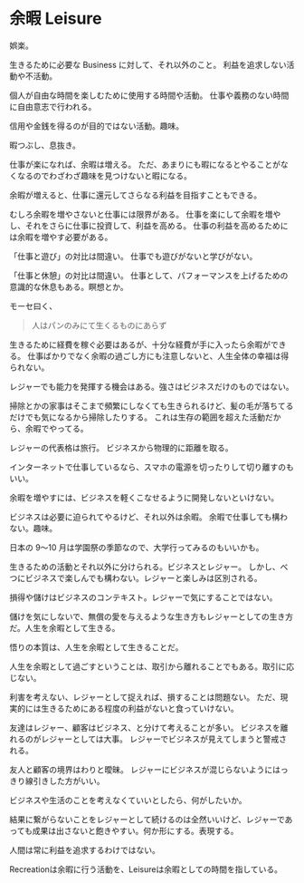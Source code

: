 # 余暇 Leisure

娯楽。

生きるために必要な Business に対して、それ以外のこと。
利益を追求しない活動や不活動。

個人が自由な時間を楽しむために使用する時間や活動。
仕事や義務のない時間に自由意志で行われる。

信用や金銭を得るのが目的ではない活動。趣味。

暇つぶし、息抜き。

仕事が楽になれば、余暇は増える。
ただ、あまりにも暇になるとやることがなくなるのでわざわざ趣味を見つけないと暇になる。

余暇が増えると、仕事に還元してさらなる利益を目指すこともできる。

むしろ余暇を増やさないと仕事には限界がある。
仕事を楽にして余暇を増やし、それをさらに仕事に投資して、利益を高める。
仕事の利益を高めるためには余暇を増やす必要がある。

「仕事と遊び」の対比は間違い。
仕事でも遊びがないと学びがない。

「仕事と休憩」の対比は間違い。
仕事として、パフォーマンスを上げるための意識的な休息もある。瞑想とか。

モーセ曰く、

> 人はパンのみにて生くるものにあらず

生きるために経費を稼ぐ必要はあるが、十分な経費が手に入ったら余暇ができる。
仕事ばかりでなく余暇の過ごし方にも注意しないと、人生全体の幸福は得られない。

レジャーでも能力を発揮する機会はある。強さはビジネスだけのものではない。

掃除とかの家事はそこまで頻繁にしなくても生きられるけど、髪の毛が落ちてるだけでも気になるから掃除したりする。
これは生存の範囲を超えた活動だから、余暇でやってる。

レジャーの代表格は旅行。
ビジネスから物理的に距離を取る。

インターネットで仕事しているなら、スマホの電源を切ったりして切り離すのもいい。

余暇を増やすには、ビジネスを軽くこなせるように開発しないといけない。

ビジネスは必要に迫られてやるけど、それ以外は余暇。
余暇で仕事しても構わない。趣味。

日本の 9〜10 月は学園祭の季節なので、大学行ってみるのもいいかも。

生きるための活動とそれ以外に分けられる。ビジネスとレジャー。
しかし、べつにビジネスで楽しんでも構わない。レジャーと楽しみは区別される。

損得や儲けはビジネスのコンテキスト。レジャーで気にすることではない。

儲けを気にしないで、無償の愛を与えるような生き方もレジャーとしての生き方だ。人生を余暇として生きる。

悟りの本質は、人生を余暇として生きることだ。

人生を余暇として過ごすということは、取引から離れることでもある。取引に応じない。

利害を考えない、レジャーとして捉えれば、損することは問題ない。
ただ、現実的には生きるためにある程度の利益がないと食っていけない。

友達はレジャー、顧客はビジネス、と分けて考えることが多い。
ビジネスを離れるのがレジャーとしては大事。
レジャーでビジネスが見えてしまうと警戒される。

友人と顧客の境界はわりと曖昧。
レジャーにビジネスが混じらないようにはっきり線引きした方がいい。

ビジネスや生活のことを考えなくていいとしたら、何がしたいか。

結果に繋がらないことをレジャーとして続けるのは全然いいけど、レジャーであっても成果は出さないと飽きやすい。何か形にする。表現する。

人間は常に利益を追求するわけではない。

Recreationは余暇に行う活動を、Leisureは余暇としての時間を指している。
